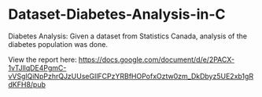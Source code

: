 # Dataset-Diabetes-Analysis-in-C

Diabetes Analysis:
Given a dataset from Statistics Canada, analysis of the diabetes population was done.

View the report here: https://docs.google.com/document/d/e/2PACX-1vTJllqDE4PgmC-vVSglQiNpPzhrQJzUUseGIlFCPzYRBfHOPofxOztw0zm_DkDbyz5UE2xb1gRdKFH8/pub
